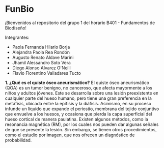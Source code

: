# FunBio
¡Bienvenidos al repositorio del grupo 1 del horario B401 - Fundamentos de Biodiseño!

Integrantes:
- Paola Fernanda Hilario Borja
- Alejandra Paola Rea Rondón
- Augusto Renato Aldave Marini
- Jhamil Alessandro Soto Vera
- Diego Alonso Alvarez O'Neill
- Flavio Florentino Valladares Tucto

**1. ¿Qué es el quiste óseo aneurismático?**
El quiste óseo aneurismático (QOA) es un tumor benigno, no canceroso, que afecta mayormente a los niños y adultos jóvenes. Este se desarrolla sobre una lesión preexistente en cualquier parte del hueso humano, pero tiene una gran preferencia en la metáfisis, ubicada entre la epífisis y la diáfisis. Asimismo, en su proceso infunde un líquido que expande el periostio, membrana del tejido conjuntivo que envuelve a los huesos, y ocasiona que pierda la capa superficial del hueso cortical de manera paulatina. Existen algunos métodos, como la resonancia magnética (RM), por los cuales nos pueden dar algunas señales de que se presente la lesión. Sin embargo, se tienen otros procedimientos, como el estudio por imagen, que nos ofrecen un diagnóstico de probabilidad.
